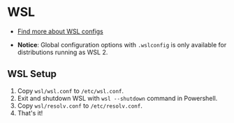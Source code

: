 # WSL

- [Find more about WSL configs](https://learn.microsoft.com/en-us/windows/wsl/wsl-config)

- **Notice**: Global configuration options with `.wslconfig` is only available for distributions running as WSL 2.

## WSL Setup

1. Copy `wsl/wsl.conf` to `/etc/wsl.conf`.
2. Exit and shutdown WSL with `wsl --shutdown` command in Powershell.
3. Copy `wsl/resolv.conf` to `/etc/resolv.conf`.
4. That's it!

